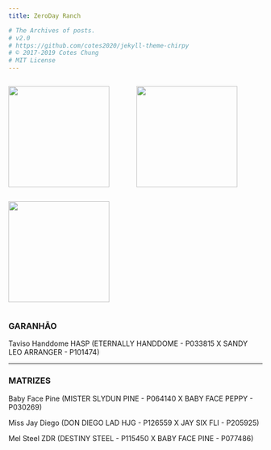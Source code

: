 ```yaml
---
title: ZeroDay Ranch

# The Archives of posts.
# v2.0
# https://github.com/cotes2020/jekyll-theme-chirpy
# © 2017-2019 Cotes Chung
# MIT License
---
```

<div class="box">
	<p href="/" class="site-horse"><img src="https://raw.githubusercontent.com/tuxtrack/tuxtrack.github.io/master/assets/img/sample/zdr/taviso.jpg" width="200" height="200"/></p> 
</div>
<div class="box">
	<p href="/" class="site-horse"><img src="https://raw.githubusercontent.com/tuxtrack/tuxtrack.github.io/master/assets/img/sample/zdr/redondel.jpg" width="200" height="200"/></p> 
</div>
<div class="box">
	<p href="/" class="site-horse"><img src="https://raw.githubusercontent.com/tuxtrack/tuxtrack.github.io/master/assets/img/sample/zdr/mel.jpg" width="200" height="200"/></p> 
</div>
<style>
div.box {
	width: 250px;
	display: inline-block;
}
</style>




### GARANHÃO

Taviso Handdome HASP (ETERNALLY HANDDOME - P033815  X  SANDY LEO ARRANGER - P101474) 

 ***

### MATRIZES

Baby Face Pine (MISTER SLYDUN PINE - P064140  X  BABY FACE PEPPY - P030269)

Miss Jay Diego (DON DIEGO LAD HJG - P126559  X  JAY SIX FLI - P205925)

Mel Steel ZDR (DESTINY STEEL - P115450 X BABY FACE PINE - P077486)


